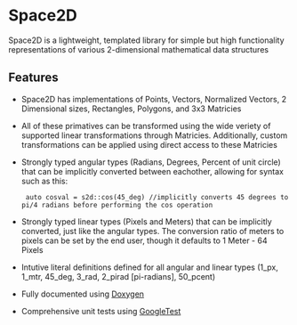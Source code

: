 # Space2D
Space2D is a lightweight, templated library for simple but high functionality representations of various 2-dimensional mathematical data structures
## Features
* Space2D has implementations of Points, Vectors, Normalized Vectors, 2 Dimensional sizes, Rectangles, Polygons, and 3x3 Matricies
* All of these primatives can be transformed using the wide veriety of supported linear transformations through Matricies. Additionally, custom transformations can be applied using direct access to these Matricies
* Strongly typed angular types (Radians, Degrees, Percent of unit circle) that can be implicitly converted between eachother, allowing for syntax such as this:
    
       auto cosval = s2d::cos(45_deg) //implicitly converts 45 degrees to pi/4 radians before performing the cos operation
* Strongly typed linear types (Pixels and Meters) that can be implicitly converted, just like the angular types. The conversion ratio of meters to pixels can be set by the end user, though it defaults to 1 Meter - 64 Pixels
* Intutive literal definitions defined for all angular and linear types (1_px, 1_mtr, 45_deg, 3_rad, 2_pirad [pi-radians], 50_pcent)
* Fully documented using [Doxygen](https://www.doxygen.nl/index.html)
* Comprehensive unit tests using [GoogleTest](https://github.com/google/googletest)
